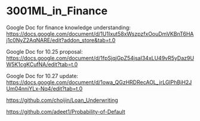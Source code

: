 # 3001ML_in_Finance

Google Doc for finance knowledge understanding: https://docs.google.com/document/d/1U1Ixut58xWszpzfxOouDmVKBnT6HAj1c0NyZ2AqNARE/edit?addon_store&tab=t.0

Google Doc for 10.25 proposal: https://docs.google.com/document/d/1fpSjqjGpZ54jsaI34xLU49vR5yDaz9UW5K1cgKCufNA/edit?tab=t.0

Google Doc for 10.27 update: https://docs.google.com/document/d/1owa_QGzHRDRecAOL_jrLGIPhBjH2JUm04nniYLx-Nq4/edit?tab=t.0

https://github.com/choijin/Loan_Underwriting

https://github.com/adeet1/Probability-of-Default
